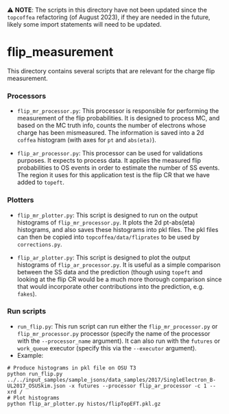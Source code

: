 :warning: **NOTE**: The scripts in this directory have not been updated since the `topcoffea` refactoring (of August 2023), if they are needed in the future, likely some import statements will need to be updated.

# flip_measurement 

This directory contains several scripts that are relevant for the charge flip measurement.

### Processors 

* `flip_mr_processor.py`: This processor is responsible for performing the measurement of the flip probabilities. It is designed to process MC, and based on the MC truth info, counts the number of electrons whose charge has been mismeasured. The information is saved into a 2d `coffea` histogram (with axes for `pt` and `abs(eta)`). 

* `flip_ar_processor.py`: This processor can be used for validations purposes. It expects to process data. It applies the measured flip probabilities to OS events in order to estimate the number of SS events. The region it uses for this application test is the flip CR that we have added to `topeft`. 

### Plotters

* `flip_mr_plotter.py`: This script is designed to run on the output histograms of `flip_mr_processor.py`. It plots the 2d pt-abs(eta) histograms, and also saves these histograms into pkl files. The pkl files can then be copied into `topcoffea/data/fliprates` to be used by `corrections.py`.

* `flip_ar_plotter.py`: This script is designed to plot the output histograms of `flip_ar_processor.py`. It is useful as a simple comparison between the SS data and the prediction (though using `topeft` and looking at the flip CR would be a much more thorough comparison since that would incorporate other contributions into the prediction, e.g. `fakes`). 

### Run scripts

* `run_flip.py`: This run script can run either the `flip_mr_processor.py` or `flip_mr_processor.py` processor (specify the name of the processor with the `--processor_name` argument). It can also run with the `futures` or `work_queue` executor (specify this via the `--executor` argument).
* Example: 
```
# Produce histograms in pkl file on OSU T3
python run_flip.py ../../input_samples/sample_jsons/data_samples/2017/SingleElectron_B-UL2017_OSUSkim.json -x futures --processor flip_ar_processor -c 1 --xrd /
# Plot histograms
python flip_ar_plotter.py histos/flipTopEFT.pkl.gz
```
